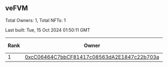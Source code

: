 ## veFVM

Total Owners: 1, Total NFTs: 1

Last built: Tue, 15 Oct 2024 01:50:11 GMT

| Rank | Owner | Voting Power | Influence | NFTs Id |
| --- | --- | --- | --- | --- |
  | 1 | [0xcC06464C7bbCF81417c08563dA2E1847c22b703a](https://debank.com/profile/0xcC06464C7bbCF81417c08563dA2E1847c22b703a?chain=ftm) | 395,859.466 | 6.24425% | 1 |